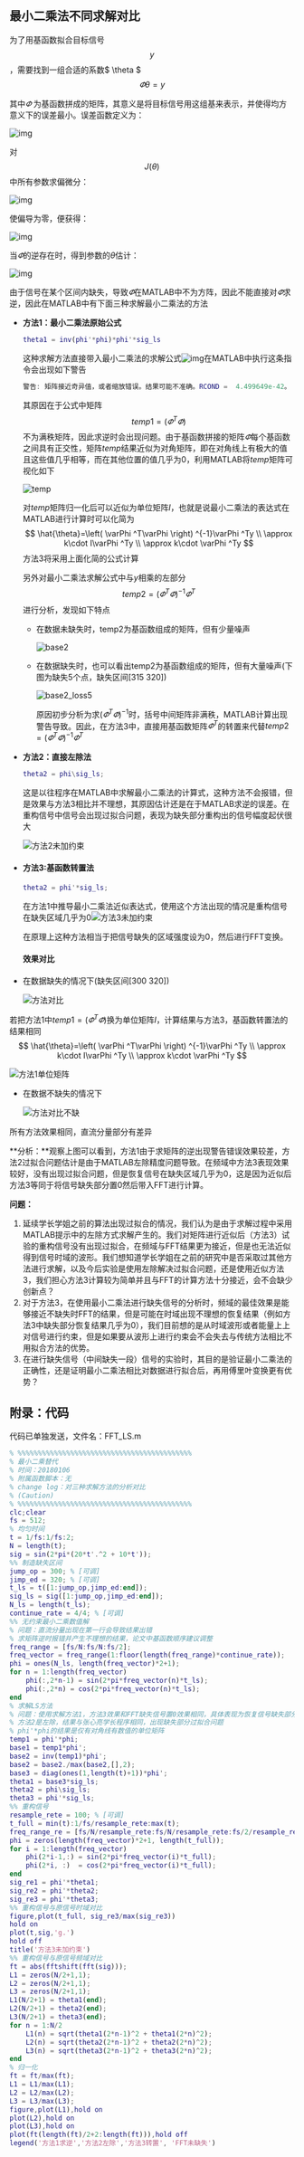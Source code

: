 ## 最小二乘法不同求解对比

为了用基函数拟合目标信号$$y$$，需要找到一组合适的系数$
\theta $
$$
\varPhi \theta =y
$$

其中$\varPhi$ 为基函数拼成的矩阵，其意义是将目标信号用这组基来表示，并使得均方意义下的误差最小。误差函数定义为：

![img](最小二乘法不同求解对比/clip_image002-1550974218347.gif)

对$$
J\left( \theta \right) 
$$中所有参数求偏微分：

![img](最小二乘法不同求解对比/clip_image002.gif)

使偏导为零，便获得：

![img](最小二乘法不同求解对比/clip_image002-1550974367924.gif)

当$\varPhi$的逆存在时，得到参数的$\theta​$估计：

![img](最小二乘法不同求解对比/clip_image022.gif)

由于信号在某个区间内缺失，导致$\varPhi$在MATLAB中不为方阵，因此不能直接对$\varPhi$求逆，因此在MATLAB中有下面三种求解最小二乘法的方法

- **方法1：最小二乘法原始公式**

  ```matlab
  theta1 = inv(phi'*phi)*phi'*sig_ls
  ```

  这种求解方法直接带入最小二乘法的求解公式![img](最小二乘法不同求解对比/clip_image022.gif)在MATLAB中执行这条指令会出现如下警告

  ```matlab
  警告: 矩阵接近奇异值，或者缩放错误。结果可能不准确。RCOND =  4.499649e-42。
  ```

   其原因在于公式中矩阵
  $$
  temp1 = \left( \varPhi ^T\varPhi \right)
  $$
  不为满秩矩阵，因此求逆时会出现问题。由于基函数拼接的矩阵$\varPhi​$每个基函数之间具有正交性，矩阵$temp​$结果近似为对角矩阵，即在对角线上有极大的值且这些值几乎相等，而在其他位置的值几乎为0，利用MATLAB将$temp​$矩阵可视化如下

  ![temp](最小二乘法不同求解对比/temp.jpg)

   对$temp$矩阵归一化后可以近似为单位矩阵$I$，也就是说最小二乘法的表达式在MATLAB进行计算时可以化简为
  $$
  \hat{\theta}=\left( \varPhi ^T\varPhi \right) ^{-1}\varPhi ^Ty
  \\
  \approx k\cdot I\varPhi ^Ty
  \\
  \approx k\cdot \varPhi ^Ty
  $$
  方法3将采用上面化简的公式计算

  另外对最小二乘法求解公式中与$y​$相乘的左部分
  $$
  temp2=\left( \varPhi ^T\varPhi \right) ^{-1}\varPhi ^T
  $$
  进行分析，发现如下特点

  - 在数据未缺失时，temp2为基函数组成的矩阵，但有少量噪声

    ![base2](最小二乘法不同求解对比/base2.jpg)

  - 在数据缺失时，也可以看出temp2为基函数组成的矩阵，但有大量噪声(下图为缺失5个点，缺失区间[315 320])

    ![base2_loss5](最小二乘法不同求解对比/base2_loss5.jpg)

    原因初步分析为求$(\varPhi ^T\varPhi ) ^{-1}$时，括号中间矩阵非满秩，MATLAB计算出现警告导致。因此，在方法3中，直接用基函数矩阵$\varPhi ^T$的转置来代替$temp2=\left( \varPhi ^T\varPhi \right) ^{-1}\varPhi ^T$

- **方法2：直接左除法**

  ```matlab
  theta2 = phi\sig_ls;
  ```

  这是以往程序在MATLAB中求解最小二乘法的计算式，这种方法不会报错，但是效果与方法3相比并不理想，其原因估计还是在于MATLAB求逆的误差。在重构信号中信号会出现过拟合问题，表现为缺失部分重构出的信号幅度起伏很大

  ![方法2未加约束](最小二乘法不同求解对比/方法2未加约束.jpg)

- #### **方法3:基函数转置法**

  ```matlab
  theta2 = phi'*sig_ls;
  ```

  在方法1中推导最小二乘法近似表达式，使用这个方法出现的情况是重构信号在缺失区域几乎为0![方法3未加约束](最小二乘法不同求解对比/方法3未加约束.jpg)

  在原理上这种方法相当于把信号缺失的区域强度设为0，然后进行FFT变换。

  #### **效果对比**

- 在数据缺失的情况下(缺失区间[300 320])

  ![方法对比](最小二乘法不同求解对比/方法对比.jpg)

若把方法1中$temp1 = \left( \varPhi ^T\varPhi \right)$换为单位矩阵$I​$，计算结果与方法3，基函数转置法的结果相同
$$
\hat{\theta}=\left( \varPhi ^T\varPhi \right) ^{-1}\varPhi ^Ty
\\
\approx k\cdot I\varPhi ^Ty
\\
\approx k\cdot \varPhi ^Ty
$$


![方法1单位矩阵](最小二乘法不同求解对比/方法1单位矩阵.jpg)

- 在数据不缺失的情况下

  ![方法对比不缺](最小二乘法不同求解对比/方法对比不缺.jpg)

所有方法效果相同，直流分量部分有差异

**分析：**观察上图可以看到，方法1由于求矩阵的逆出现警告错误效果较差，方法2过拟合问题估计是由于MATLAB左除精度问题导致。在频域中方法3表现效果较好，没有出现过拟合问题，但是恢复信号在缺失区域几乎为0，这是因为近似后方法3等同于将信号缺失部分置0然后带入FFT进行计算。

**问题：**

1. 延续学长学姐之前的算法出现过拟合的情况，我们认为是由于求解过程中采用MATLAB提示中的左除方式求解产生的。我们对矩阵进行近似后（方法3）试验的重构信号没有出现过拟合，在频域与FFT结果更为接近，但是也无法近似得到信号时域的波形。我们想知道学长学姐在之前的研究中是否采取过其他方法进行求解，以及今后实验是使用左除解决过拟合问题，还是使用近似方法3，我们担心方法3计算较为简单并且与FFT的计算方法十分接近，会不会缺少创新点？
2. 对于方法3，在使用最小二乘法进行缺失信号的分析时，频域的最佳效果是能够接近不缺失时FFT的结果，但是可能在时域出现不理想的恢复结果（例如方法3中缺失部分恢复结果几乎为0），我们目前想的是从时域波形或者能量上上对信号进行约束，但是如果要从波形上进行约束会不会失去与传统方法相比不用拟合方法的优势。
3. 在进行缺失信号（中间缺失一段）信号的实验时，其目的是验证最小二乘法的正确性，还是证明最小二乘法相比对数据进行拟合后，再用傅里叶变换更有优势？

## 附录：代码

代码已单独发送，文件名：FFT_LS.m

```matlab
% %%%%%%%%%%%%%%%%%%%%%%%%%%%%%%%%%%%%%%%%%%%
% 最小二乘替代
% 时间：20180106
% 附属函数脚本：无
% change log：对三种求解方法的分析对比
% (Caution) 
% %%%%%%%%%%%%%%%%%%%%%%%%%%%%%%%%%%%%%%%%%%%
clc;clear
fs = 512;
% 均匀时间
t = 1/fs:1/fs:2;
N = length(t);
sig = sin(2*pi*(20*t'.^2 + 10*t'));
%% 制造缺失区间
jump_op = 300; % [可调] 
jimp_ed = 320; % [可调] 
t_ls = t([1:jump_op,jimp_ed:end]);
sig_ls = sig([1:jump_op,jimp_ed:end]);
N_ls = length(t_ls);
continue_rate = 4/4; % [可调] 
%% 无约束最小二乘数值解
% 问题：直流分量出现在第一行会导致结果出错
% 求矩阵逆时报错并产生不理想的结果，论文中基函数顺序建议调整
freq_range = [fs/N:fs/N:fs/2];
freq_vector = freq_range(1:floor(length(freq_range)*continue_rate));
phi = ones(N_ls, length(freq_vector)*2+1);
for n = 1:length(freq_vector)
    phi(:,2*n-1) = sin(2*pi*freq_vector(n)*t_ls);
    phi(:,2*n) = cos(2*pi*freq_vector(n)*t_ls);
end
% 求解LS方法
% 问题：使用求解方法1，方法3效果和FFT缺失信号置0效果相同，具体表现为恢复信号缺失部分几乎为0
% 方法2是左除，结果与张心亮学长程序相同，出现缺失部分过拟合问题
% phi'*phi的结果是仅有对角线有数值的单位矩阵
temp1 = phi'*phi;
base1 = temp1*phi';
base2 = inv(temp1)*phi';
base2 = base2./max(base2,[],2);
base3 = diag(ones(1,length(t)+1))*phi';
theta1 = base3*sig_ls; 
theta2 = phi\sig_ls;
theta3 = phi'*sig_ls;
%% 重构信号
resample_rete = 100; % [可调] 
t_full = min(t):1/fs/resample_rete:max(t);
freq_range_re = [fs/N/resample_rete:fs/N/resample_rete:fs/2/resample_rete];
phi = zeros(length(freq_vector)*2+1, length(t_full));
for i = 1:length(freq_vector)
    phi(2*i-1,:) = sin(2*pi*freq_vector(i)*t_full);
    phi(2*i, :)  = cos(2*pi*freq_vector(i)*t_full);
end
sig_re1 = phi'*theta1;
sig_re2 = phi'*theta2;
sig_re3 = phi'*theta3;
%% 重构信号与原信号时域对比
figure,plot(t_full, sig_re3/max(sig_re3))
hold on
plot(t,sig,'g.')
hold off
title('方法3未加约束')
%% 重构信号与原信号频域对比
ft = abs(fftshift(fft(sig)));
L1 = zeros(N/2+1,1);
L2 = zeros(N/2+1,1);
L3 = zeros(N/2+1,1);
L1(N/2+1) = theta1(end);
L2(N/2+1) = theta2(end);
L3(N/2+1) = theta3(end);
for n = 1:N/2
    L1(n) = sqrt(theta1(2*n-1)^2 + theta1(2*n)^2);
    L2(n) = sqrt(theta2(2*n-1)^2 + theta2(2*n)^2);
    L3(n) = sqrt(theta3(2*n-1)^2 + theta3(2*n)^2);
end
% 归一化
ft = ft/max(ft);
L1 = L1/max(L1);
L2 = L2/max(L2);
L3 = L3/max(L3);
figure,plot(L1),hold on
plot(L2),hold on
plot(L3),hold on
plot(ft(length(ft)/2+2:length(ft))),hold off
legend('方法1求逆','方法2左除','方法3转置', 'FFT未缺失')
```

